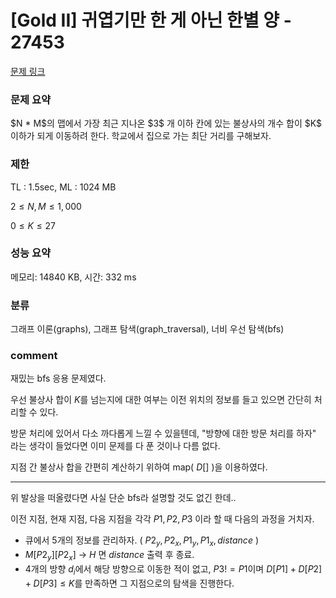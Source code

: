 # [Gold II] 귀엽기만 한 게 아닌 한별 양 - 27453

[문제 링크](https://www.acmicpc.net/problem/27453)

### 문제 요약

<p> $N * M$의 맵에서 가장 최근 지나온 $3$ 개 이하 칸에 있는 불상사의 개수 합이 $K$ 이하가 되게 이동하려 한다. 학교에서 집으로 가는 최단 거리를 구해보자. </p>

### 제한

TL : 1.5sec, ML : 1024 MB

$2 ≤ N, M ≤ 1,000$

$0 ≤ K ≤ 27$

### 성능 요약

메모리: 14840 KB, 시간: 332 ms

### 분류

그래프 이론(graphs), 그래프 탐색(graph_traversal), 너비 우선 탐색(bfs)

### comment

재밌는 bfs 응용 문제였다.

우선 불상사 합이 $K$를 넘는지에 대한 여부는 이전 위치의 정보를 들고 있으면 간단히 처리할 수 있다.

방문 처리에 있어서 다소 까다롭게 느낄 수 있을텐데, "방향에 대한 방문 처리를 하자" 라는 생각이 들었다면 이미 문제를 다 푼 것이나 다름 없다.

지점 간 불상사 합을 간편히 계산하기 위하여 map( $D[]$ )을 이용하였다.

-----------------------------------------------------------------------------------------------------------------------------------------------------------------------

위 발상을 떠올렸다면 사실 단순 bfs라 설명할 것도 없긴 한데..

이전 지점, 현재 지점, 다음 지점을 각각 $P1, P2, P3$ 이라 할 때 다음의 과정을 거치자.

* 큐에서 5개의 정보를 관리하자. ( $P2_y, P2_x, P1_y, P1_x, distance$ )
* $M[P2_y][P2_x]$ -> $H$ 면 $distance$ 출력 후 종료.
* 4개의 방향 $d_i$에서 해당 방향으로 이동한 적이 없고, $P3 != P1$이며 $D[P1] + D[P2] + D[P3] ≤ K$를 만족하면 그 지점으로의 탐색을 진행한다.

